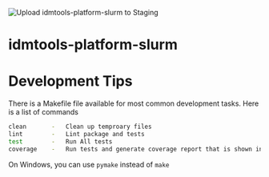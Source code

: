 ![Upload idmtools-platform-slurm to Staging](https://github.com/devclinton/idmtools/workflows/Upload%20idmtools-platform-slurm%20to%20Staging/badge.svg)

# idmtools-platform-slurm

<!-- START doctoc -->
<!-- END doctoc -->

# Development Tips

There is a Makefile file available for most common development tasks. Here is a list of commands
```bash
clean       -   Clean up temproary files
lint        -   Lint package and tests
test        -   Run All tests
coverage    -   Run tests and generate coverage report that is shown in browser
```
On Windows, you can use `pymake` instead of `make`
